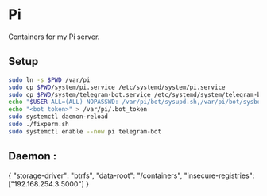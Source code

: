 # Pi

Containers for my Pi server.

## Setup

```sh
sudo ln -s $PWD /var/pi
sudo cp $PWD/system/pi.service /etc/systemd/system/pi.service
sudo cp $PWD/system/telegram-bot.service /etc/systemd/system/telegram-bot.service
echo "$USER ALL=(ALL) NOPASSWD: /var/pi/bot/sysupd.sh,/var/pi/bot/sysboot.sh" | sudo tee -a /etc/sudoers
echo "<bot token>" > /var/pi/.bot_token
sudo systemctl daemon-reload
sudo ./fixperm.sh
sudo systemctl enable --now pi telegram-bot
```

## Daemon :
{
    "storage-driver": "btrfs",
    "data-root": "/containers",
    "insecure-registries": ["192.168.254.3:5000"]
}
